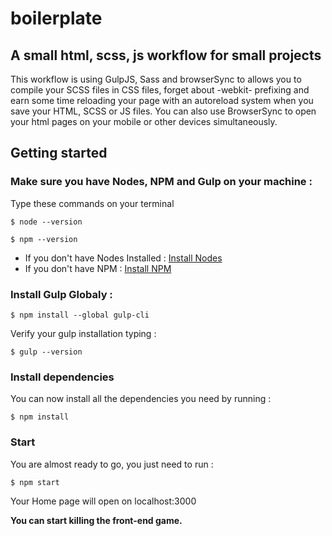 # boilerplate
## A small html, scss, js workflow for small projects

This workflow is using GulpJS, Sass and browserSync to allows you to compile your SCSS files in CSS files, forget about -webkit- prefixing and earn some time reloading your page with an autoreload system when you save your HTML, SCSS or JS files. 
You can also use BrowserSync to open your html pages on your mobile or other devices simultaneously.

## Getting started
### Make sure you have Nodes, NPM and Gulp on your machine :

Type these commands on your terminal 
```
$ node --version
```
```
$ npm --version
```

* If you don't have Nodes Installed : 
[Install Nodes](https://nodejs.org/en/download/) 
* If you don't have NPM : 
[Install NPM](https://www.npmjs.com/get-npm) 

### Install Gulp Globaly :
```
$ npm install --global gulp-cli
```

Verify your gulp installation typing :
```
$ gulp --version
```

### Install dependencies

You can now install all the dependencies you need by running : 
```
$ npm install
```

### Start

You are almost ready to go, you just need to run : 
```
$ npm start
```
Your Home page will open on localhost:3000

**You can start killing the front-end game.**
